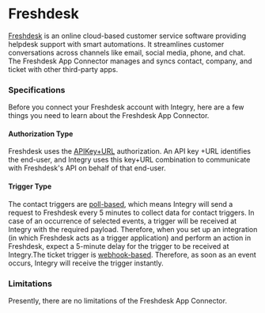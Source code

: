 # Freshdesk

[Freshdesk](http://www.freshdesk.com/) is an online cloud-based customer service software providing helpdesk support with smart automations. It streamlines customer conversations across channels like email, social media, phone, and chat. The Freshdesk App Connector manages and syncs contact, company, and ticket with other third-party apps.&#x20;

### Specifications  <a href="#specifications-0-0" id="specifications-0-0"></a>

Before you connect your Freshdesk account with Integry, here are a few things you need to learn about the Freshdesk App Connector.&#x20;

#### Authorization Type  <a href="#authorization-type-0-1" id="authorization-type-0-1"></a>

Freshdesk uses the [APIKey+URL](https://support.integry.io/hc/en-us/articles/360022115853-Authentication-Types-Supported-in-Integry) authorization. An API key +URL identifies the end-user, and Integry uses this key+URL combination to communicate with Freshdesk's API on behalf of that end-user.&#x20;

#### Trigger Type <a href="#trigger-type-0-2" id="trigger-type-0-2"></a>

The contact triggers are [poll-based](https://www.testpreptraining.com/tutorial/describe-polling-triggers-and-their-usage/), which means Integry will send a request to Freshdesk every 5 minutes to collect data for contact triggers. In case of an occurrence of selected events, a trigger will be received at Integry with the required payload. Therefore, when you set up an integration (in which Freshdesk acts as a trigger application) and perform an action in Freshdesk, expect a 5-minute delay for the trigger to be received at Integry.The ticket trigger is [webhook-based](https://tray.io/documentation/connectors/triggers/webhook-trigger/). Therefore, as soon as an event occurs, Integry will receive the trigger instantly.&#x20;

### Limitations <a href="#limitations-0-3" id="limitations-0-3"></a>

Presently, there are no limitations of the Freshdesk App Connector.
